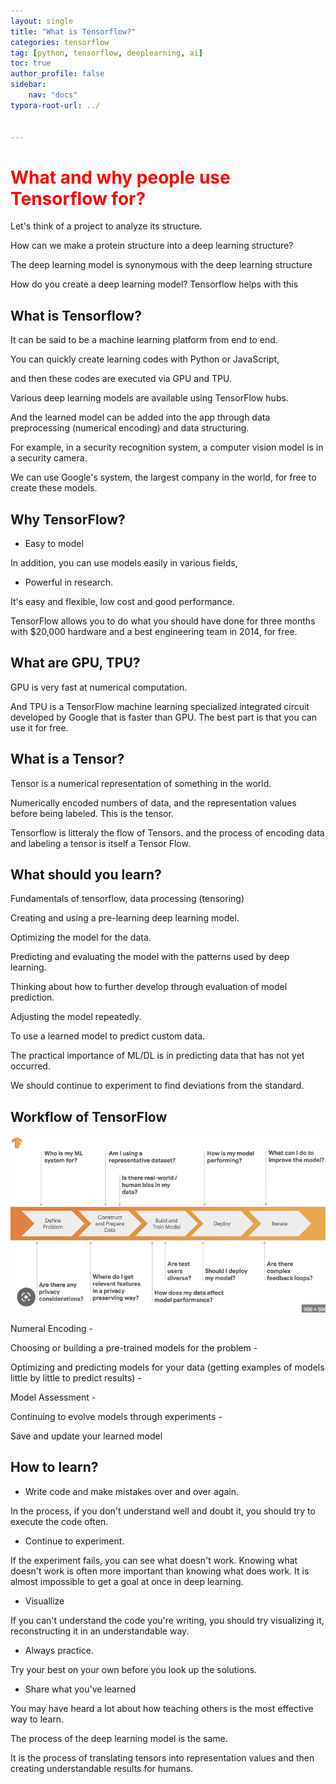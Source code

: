 ```yaml
---
layout: single
title: "What is Tensorflow?"
categories: tensorflow
tag: [python, tensorflow, deeplearning, ai]
toc: true
author_profile: false
sidebar:
    nav: "docs"
typora-root-url: ../


---
```




# <span style ="color: red">What and why people use Tensorflow for?</span>



Let's think of a project to analyze its structure.

How can we make a protein structure into a deep learning structure?

The deep learning model is synonymous with the deep learning structure

How do you create a deep learning model? Tensorflow helps with this







## What is Tensorflow?



It can be said to be a machine learning platform from end to end.

You can quickly create learning codes with Python or JavaScript,

and then these codes are executed  via GPU and TPU.

Various deep learning models are available using TensorFlow hubs.

And the learned model can be added into the app through data preprocessing (numerical encoding) and data structuring.

For example, in a security recognition system, a computer vision model is in a security camera.

We can use Google's system, the largest company in the world, for free to create these models.



## Why TensorFlow?



- Easy to model

In addition, you can use models easily  in various fields,

- Powerful in research.

It's easy and flexible, low cost and good performance.

TensorFlow allows you to do what you should have done for three months with $20,000 hardware and a best engineering team in 2014, for free.



## What are GPU, TPU?



GPU is very fast at numerical computation.

And TPU is a TensorFlow machine learning specialized integrated circuit developed by Google that is faster than GPU. The best part is that you can use it for free.



## What is a Tensor?



Tensor is a numerical representation of something in the world.

Numerically encoded numbers of data, and the representation values before being labeled. This is the tensor.

Tensorflow is litteraly the flow of Tensors. and the process of encoding data and labeling a tensor is itself a Tensor Flow.



## What should you learn?

Fundamentals of tensorflow, data processing (tensoring)

Creating and using a pre-learning deep learning model.

Optimizing the model for the data.

Predicting and evaluating the model with the patterns used by deep learning.

Thinking about how to further develop through evaluation of model prediction.

Adjusting the model repeatedly.

To use a learned model to predict custom data.

The practical importance of ML/DL is in predicting data that has not yet occurred.

We should continue to experiment to find deviations from the standard.



## Workflow of TensorFlow

![img1.daumcdn](/images/2023-04-11-what-is-tensorflow/img1.daumcdn.png)

Numeral Encoding -

Choosing or building a pre-trained models for the problem -

Optimizing and predicting models for your data (getting examples of models little by little to predict results) -

Model Assessment -

Continuing to evolve models through experiments -

Save and update your learned model



## How to learn?



- Write code and make mistakes over and over again.

In the process, if you don't understand well and doubt it, you should try to execute the code often.

- Continue to experiment.

If the experiment fails, you can see what doesn't work. Knowing what doesn't work is often more important than knowing what does work. It is almost impossible to get a goal at once in deep learning.

- Visuallize

If you can't understand the code you're writing, you should try visualizing it,  reconstructing it in an understandable way.

- Always practice.

Try your best on your own before you look up the solutions.

- Share what you've learned

You may have heard a lot about how teaching others is the most effective way to learn.

 The process of the deep learning model is the same. 

It is the process of translating tensors into representation values and then creating understandable results for humans.
